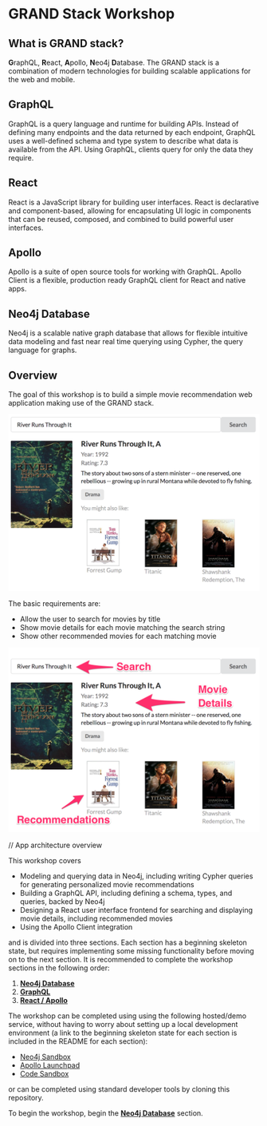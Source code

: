 # GRAND Stack Workshop

## What is GRAND stack?

**G**raphQL, **R**eact, **A**pollo, **N**eo4j **D**atabase. The GRAND stack is a combination of modern technologies for building scalable applications for the web and mobile.

## **G**raphQL

GraphQL is a query language and runtime for building APIs. Instead of defining many endpoints and the data returned by each endpoint, GraphQL uses a well-defined schema and type system to describe what data is available from the API. Using GraphQL, clients query for only the data they require.

## **R**eact

React is a JavaScript library for building user interfaces. React is declarative and component-based, allowing for encapsulating UI logic in components that can be reused, composed, and combined to build powerful user interfaces.

## **A**pollo

Apollo is a suite of open source tools for working with GraphQL. Apollo Client is a flexible, production ready GraphQL client for React and native apps.

## **N**eo4j **D**atabase

Neo4j is a scalable native graph database that allows for flexible intuitive data modeling and fast near real time querying using Cypher, the query language for graphs.

## Overview

The goal of this workshop is to build a simple movie recommendation web application making use of the GRAND stack.

![](img/webappoverview.png)


The basic requirements are:

* Allow the user to search for movies by title
* Show movie details for each movie matching the search string
* Show other recommended movies for each matching movie

![](img/webappoverview-reqs.png)


// App architecture overview

This workshop covers

* Modeling and querying data in Neo4j, including writing Cypher queries for generating personalized movie recommendations
* Building a GraphQL API, including defining a schema, types, and queries, backed by Neo4j
* Designing a React user interface frontend for searching and displaying movie details, including recommended movies
* Using the Apollo Client integration

and is divided into three sections. Each section has a beginning skeleton state, but requires implementing some missing functionality before moving on to the next section. It is recommended to complete the workshop sections in the following order:

1. **[Neo4j Database](/neo4j-database)**
1. **[GraphQL](/graphql)**
1. **[React / Apollo](/react-apollo)**

The workshop can be completed using using the following hosted/demo service, without having to worry about setting up a local development environment (a link to the beginning skeleton state for each section is included in the README for each section):

* [Neo4j Sandbox](https://neo4j.com/sandbox-v2/)
* [Apollo Launchpad](https://launchpad.graphql.com/new)
* [Code Sandbox](https://codesandbox.io/)


 or can be completed using standard developer tools by cloning this repository.


To begin the workshop, begin the **[Neo4j Database](/neo4j-database)** section.